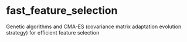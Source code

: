 # fast_feature_selection
Genetic algorithms and CMA-ES (covariance matrix adaptation evolution strategy) for efficient feature selection
